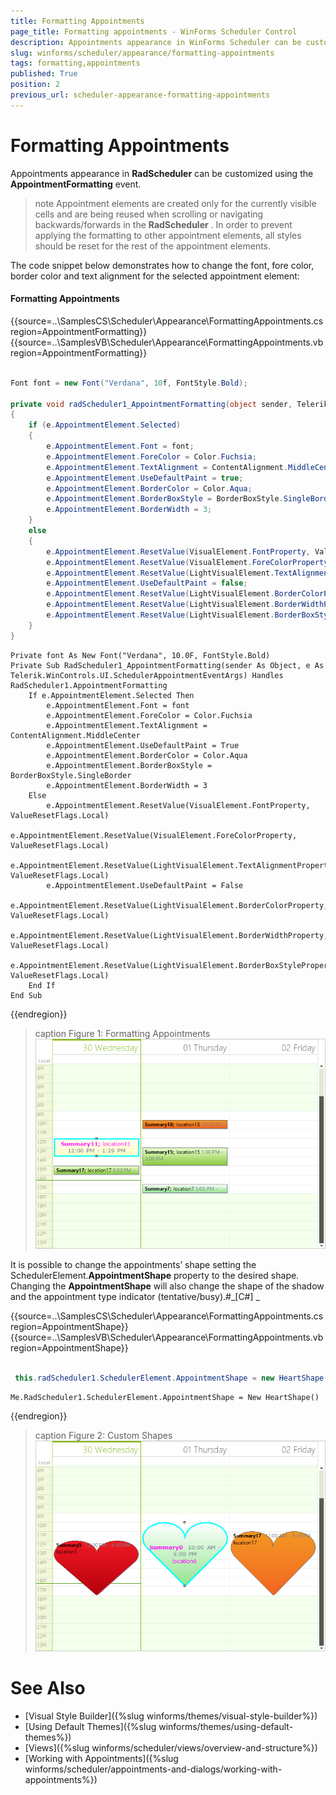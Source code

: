```yaml
---
title: Formatting Appointments
page_title: Formatting appointments - WinForms Scheduler Control
description: Appointments appearance in WinForms Scheduler can be customized using the AppointmentFormatting event.
slug: winforms/scheduler/appearance/formatting-appointments
tags: formatting,appointments
published: True
position: 2
previous_url: scheduler-appearance-formatting-appointments
---
```


# Formatting Appointments

Appointments appearance in __RadScheduler__ can be customized using the __AppointmentFormatting__ event.

>note Appointment elements are created only for the currently visible cells and are being reused when scrolling or navigating backwards/forwards in the __RadScheduler__ . In order to prevent applying the formatting to other appointment elements, all styles should be reset for the rest of the appointment elements.
>

The code snippet below demonstrates how to change the font, fore color, border color and text alignment for the selected appointment element: 

#### Formatting Appointments

{{source=..\SamplesCS\Scheduler\Appearance\FormattingAppointments.cs region=AppointmentFormatting}} 
{{source=..\SamplesVB\Scheduler\Appearance\FormattingAppointments.vb region=AppointmentFormatting}} 

````C#
        
Font font = new Font("Verdana", 10f, FontStyle.Bold);
    
private void radScheduler1_AppointmentFormatting(object sender, Telerik.WinControls.UI.SchedulerAppointmentEventArgs e)
{
    if (e.AppointmentElement.Selected)
    {
        e.AppointmentElement.Font = font;
        e.AppointmentElement.ForeColor = Color.Fuchsia;
        e.AppointmentElement.TextAlignment = ContentAlignment.MiddleCenter;
        e.AppointmentElement.UseDefaultPaint = true;
        e.AppointmentElement.BorderColor = Color.Aqua;
        e.AppointmentElement.BorderBoxStyle = BorderBoxStyle.SingleBorder;
        e.AppointmentElement.BorderWidth = 3;
    }
    else
    {
        e.AppointmentElement.ResetValue(VisualElement.FontProperty, ValueResetFlags.Local); 
        e.AppointmentElement.ResetValue(VisualElement.ForeColorProperty, ValueResetFlags.Local);
        e.AppointmentElement.ResetValue(LightVisualElement.TextAlignmentProperty, ValueResetFlags.Local);
        e.AppointmentElement.UseDefaultPaint = false;
        e.AppointmentElement.ResetValue(LightVisualElement.BorderColorProperty, ValueResetFlags.Local);
        e.AppointmentElement.ResetValue(LightVisualElement.BorderWidthProperty, ValueResetFlags.Local);
        e.AppointmentElement.ResetValue(LightVisualElement.BorderBoxStyleProperty, ValueResetFlags.Local);
    }
}

````
````VB.NET
Private font As New Font("Verdana", 10.0F, FontStyle.Bold)
Private Sub RadScheduler1_AppointmentFormatting(sender As Object, e As Telerik.WinControls.UI.SchedulerAppointmentEventArgs) Handles RadScheduler1.AppointmentFormatting
    If e.AppointmentElement.Selected Then
        e.AppointmentElement.Font = font
        e.AppointmentElement.ForeColor = Color.Fuchsia
        e.AppointmentElement.TextAlignment = ContentAlignment.MiddleCenter
        e.AppointmentElement.UseDefaultPaint = True
        e.AppointmentElement.BorderColor = Color.Aqua
        e.AppointmentElement.BorderBoxStyle = BorderBoxStyle.SingleBorder
        e.AppointmentElement.BorderWidth = 3
    Else
        e.AppointmentElement.ResetValue(VisualElement.FontProperty, ValueResetFlags.Local)
        e.AppointmentElement.ResetValue(VisualElement.ForeColorProperty, ValueResetFlags.Local)
        e.AppointmentElement.ResetValue(LightVisualElement.TextAlignmentProperty, ValueResetFlags.Local)
        e.AppointmentElement.UseDefaultPaint = False
        e.AppointmentElement.ResetValue(LightVisualElement.BorderColorProperty, ValueResetFlags.Local)
        e.AppointmentElement.ResetValue(LightVisualElement.BorderWidthProperty, ValueResetFlags.Local)
        e.AppointmentElement.ResetValue(LightVisualElement.BorderBoxStyleProperty, ValueResetFlags.Local)
    End If
End Sub

````

{{endregion}}

>caption Figure 1: Formatting Appointments
![scheduler-appearance-formatting-appointments 001](images/scheduler-appearance-formatting-appointments001.png)

It is possible to change the appointments’ shape setting the SchedulerElement.__AppointmentShape__ property to the desired shape. Changing the __AppointmentShape__ will also change the shape of the shadow and the appointment type indicator (tentative/busy).#_[C#] _

{{source=..\SamplesCS\Scheduler\Appearance\FormattingAppointments.cs region=AppointmentShape}} 
{{source=..\SamplesVB\Scheduler\Appearance\FormattingAppointments.vb region=AppointmentShape}} 

````C#
            
 this.radScheduler1.SchedulerElement.AppointmentShape = new HeartShape();

````
````VB.NET
Me.RadScheduler1.SchedulerElement.AppointmentShape = New HeartShape()

````

{{endregion}} 

>caption Figure 2: Custom Shapes
![scheduler-appearance-formatting-appointments 002](images/scheduler-appearance-formatting-appointments002.png)

# See Also

* [Visual Style Builder]({%slug winforms/themes/visual-style-builder%})
* [Using Default Themes]({%slug winforms/themes/using-default-themes%})
* [Views]({%slug winforms/scheduler/views/overview-and-structure%})
* [Working with Appointments]({%slug winforms/scheduler/appointments-and-dialogs/working-with-appointments%})